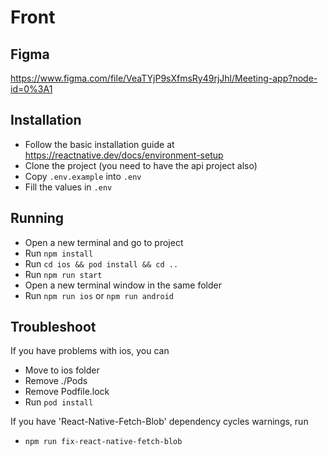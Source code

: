 # Front 

## Figma 

https://www.figma.com/file/VeaTYjP9sXfmsRy49rjJhl/Meeting-app?node-id=0%3A1

## Installation

- Follow the basic installation guide at https://reactnative.dev/docs/environment-setup
- Clone the project (you need to have the api project also)
- Copy ```.env.example``` into ```.env```
- Fill the values in ```.env```

## Running

- Open a new terminal and go to project
- Run ```npm install```
- Run ```cd ios && pod install && cd ..```
- Run ```npm run start```
- Open a new terminal window in the same folder
- Run ```npm run ios``` or ```npm run android```

## Troubleshoot

If you have problems with ios, you can
- Move to ios folder
- Remove ./Pods
- Remove Podfile.lock
- Run ```pod install```


If you have 'React-Native-Fetch-Blob' dependency cycles warnings, run 
- ```npm run fix-react-native-fetch-blob```
